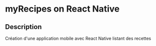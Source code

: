# myRecipes on React Native

## Description
Création d'une application mobile avec React Native listant des recettes